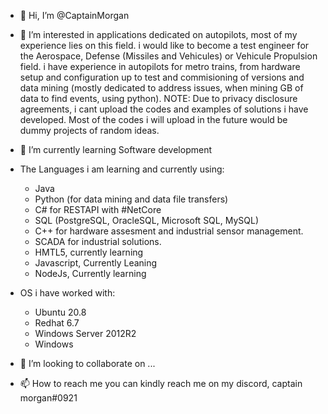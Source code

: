 - 👋 Hi, I’m @CaptainMorgan
- 👀 I’m interested in applications dedicated on autopilots, most of my experience lies on this field. 
      i would like to become a test engineer for the Aerospace, Defense (Missiles and Vehicules) or Vehicule Propulsion field.
      i have experience in autopilots for metro trains, from hardware setup and configuration up to test and commisioning of versions and data mining (mostly dedicated to address
      issues, when mining GB of data to find events, using python).
NOTE: Due to privacy disclosure agreements, i cant upload the codes and examples of solutions i have developed. 
Most of the codes i will upload in the future would be dummy projects of random ideas.

- 🌱 I’m currently learning Software development
- The Languages i am learning and currently using:
  - Java
  - Python (for data mining and data file transfers)
  - C# for RESTAPI with #NetCore
  - SQL (PostgreSQL, OracleSQL, Microsoft SQL, MySQL)
  - C++ for hardware assesment and industrial sensor management.
  - SCADA for industrial solutions.
  - HMTL5, currently learning
  - Javascript, Currently Leaning
  - NodeJs, Currently learning

- OS i have worked with:
  - Ubuntu 20.8
  - Redhat 6.7
  - Windows Server 2012R2
  - Windows

- 💞️ I’m looking to collaborate on ...
- 📫 How to reach me you can kindly reach me on my discord, captain morgan#0921

<!---
CaptainMorgan507/CaptainMorgan507 is a ✨ special ✨ repository because its `README.md` (this file) appears on your GitHub profile.
You can click the Preview link to take a look at your changes.
--->
